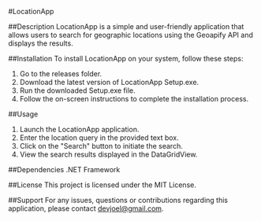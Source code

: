 #LocationApp

##Description
LocationApp is a simple and user-friendly application that allows users to search for geographic locations using the Geoapify API and displays the results.

##Installation
To install LocationApp on your system, follow these steps:

1. Go to the releases folder.
2. Download the latest version of LocationApp Setup.exe.
3. Run the downloaded Setup.exe file.
4. Follow the on-screen instructions to complete the installation process.

##Usage
1. Launch the LocationApp application.
2. Enter the location query in the provided text box.
3. Click on the "Search" button to initiate the search.
4. View the search results displayed in the DataGridView.

##Dependencies
.NET Framework 

##License
This project is licensed under the MIT License.

##Support
For any issues, questions or contributions regarding this application, please contact devjoel@gmail.com.
